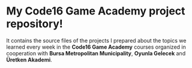 # My Code16 Game Academy project repository!

It contains the source files of the projects I prepared about the topics we learned every week in the **Code16 Game Academy** courses organized in cooperation with **Bursa Metropolitan Municipality**, **Oyunla Gelecek** and **Üretken Akademi**.
